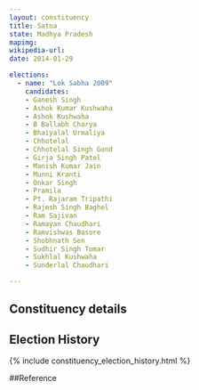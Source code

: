 ```yaml
---
layout: constituency
title: Satna
state: Madhya Pradesh
mapimg: 
wikipedia-url: 
date: 2014-01-29

elections: 
  - name: "Lok Sabha 2009"
    candidates: 
    - Ganesh Singh 
    - Ashok Kumar Kushwaha 
    - Ashok Kushwaha 
    - B Ballabh Charya 
    - Bhaiyalal Urmaliya 
    - Chhotelal 
    - Chhotelal Singh Gond 
    - Girja Singh Patel 
    - Manish Kumar Jain 
    - Munni Kranti 
    - Onkar Singh 
    - Pramila 
    - Pt. Rajaram Tripathi 
    - Rajesh Singh Baghel 
    - Ram Sajivan 
    - Ramayan Chaudhari 
    - Ramvishwas Basore 
    - Shobhnath Sen 
    - Sudhir Singh Tomar 
    - Sukhlal Kushwaha 
    - Sunderlal Chaudhari 

---
```

## Constituency details


## Election History
{% include constituency_election_history.html %}

##Reference
